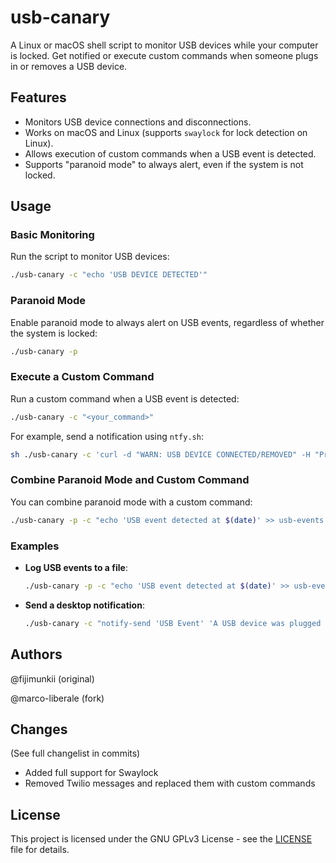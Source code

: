 
# usb-canary

A Linux or macOS shell script to monitor USB devices while your computer is locked. Get notified or execute custom commands when someone plugs in or removes a USB device.

## Features
- Monitors USB device connections and disconnections.
- Works on macOS and Linux (supports ```swaylock``` for lock detection on Linux).
- Allows execution of custom commands when a USB event is detected.
- Supports "paranoid mode" to always alert, even if the system is not locked.

## Usage

### Basic Monitoring
Run the script to monitor USB devices:
```bash
./usb-canary -c "echo 'USB DEVICE DETECTED'"
```

### Paranoid Mode
Enable paranoid mode to always alert on USB events, regardless of whether the system is locked:
```bash
./usb-canary -p
```

### Execute a Custom Command
Run a custom command when a USB event is detected:
```bash
./usb-canary -c "<your_command>"
```

For example, send a notification using ```ntfy.sh```:
```bash
sh ./usb-canary -c 'curl -d "WARN: USB DEVICE CONNECTED/REMOVED" -H "Priority: 5" https://ntfy.sh/canaryusb' -p
```

### Combine Paranoid Mode and Custom Command
You can combine paranoid mode with a custom command:
```bash
./usb-canary -p -c "echo 'USB event detected at $(date)' >> usb-events.log"
```

### Examples
- **Log USB events to a file**:
  ```bash
  ./usb-canary -p -c "echo 'USB event detected at $(date)' >> usb-events.log"
  ```

- **Send a desktop notification**:
  ```bash
  ./usb-canary -c "notify-send 'USB Event' 'A USB device was plugged in or removed'"
  ```

## Authors

@fijimunkii (original)

@marco-liberale (fork)

## Changes
(See full changelist in commits)
- Added full support for Swaylock
- Removed Twilio messages and replaced them with custom commands


## License

This project is licensed under the GNU GPLv3 License - see the [LICENSE](LICENSE.txt) file for details.
